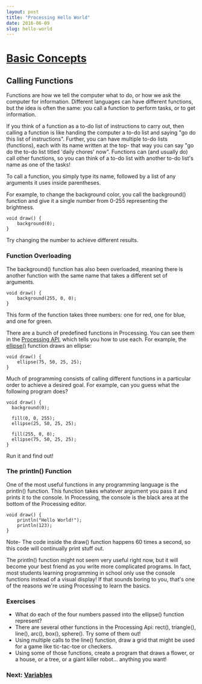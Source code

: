 ```yaml
---
layout: post
title: "Processing Hello World"
date: 2016-06-09
slug: hello-world
---
```


#  [Basic Concepts](index.jsp)

## Calling Functions

Functions are how we tell the computer what to do, or how we ask the computer
for information. Different languages can have different functions, but the
idea is often the same: you call a function to perform tasks, or to get
information.

If you think of a function as a to-do list of instructions to carry out, then
calling a function is like handing the computer a to-do list and saying "go do
this list of instructions". Further, you can have multiple to-do lists
(functions), each with its name written at the top- that way you can say "go
do the to-do list titled 'daily chores' now". Functions can (and usually do)
call other functions, so you can think of a to-do list with another to-do
list's name as one of the tasks!

To call a function, you simply type its name, followed by a list of any
arguments it uses inside parentheses.

For example, to change the background color, you call the background()
function and give it a single number from 0-255 representing the brightness.

    
    
    void draw() {
    	background(0);
    }
    

Try changing the number to achieve different results.

### Function Overloading

The background() function has also been overloaded, meaning there is another
function with the same name that takes a different set of arguments.

    
    
    void draw() {
    	background(255, 0, 0);
    }
    

This form of the function takes three numbers: one for red, one for blue, and
one for green.

There are a bunch of predefined functions in Processing. You can see them in
the [Processing API](http://processing.org/reference/), which tells you how to
use each. For example, the
[ellipse()](http://processing.org/reference/ellipse_.html) function draws an
ellipse:

    
    
    void draw() {
    	ellipse(75, 50, 25, 25);
    }
    

Much of programming consists of calling different functions in a particular
order to achieve a desired goal. For example, can you guess what the following
program does?

    
    
    void draw() {
      background(0);
      
      fill(0, 0, 255);
      ellipse(25, 50, 25, 25);
      
      fill(255, 0, 0);
      ellipse(75, 50, 25, 25);
    }
    

Run it and find out!

### The println() Function

One of the most useful functions in any programming language is the println()
function. This function takes whatever argument you pass it and prints it to
the console. In Processing, the console is the black area at the bottom of the
Processing editor.

    
    
    void draw() {
    	println("Hello World!");
    	println(123);
    }
    

Note- The code inside the draw() function happens 60 times a second, so this
code will continually print stuff out.

The println() function might not seem very useful right now, but it will
become your best friend as you write more complicated programs. In fact, most
students learning programming in school only use the console functions instead
of a visual display! If that sounds boring to you, that's one of the reasons
we're using Processing to learn the basics.

### Exercises

  * What do each of the four numbers passed into the ellipse() function represent?
  * There are several other functions in the Processing Api: rect(), triangle(), line(), arc(), box(), sphere(). Try some of them out!
  * Using multiple calls to the line() function, draw a grid that might be used for a game like tic-tac-toe or checkers.
  * Using some of those functions, create a program that draws a flower, or a house, or a tree, or a giant killer robot... anything you want!

###  Next: [Variables](Variables.jsp)

